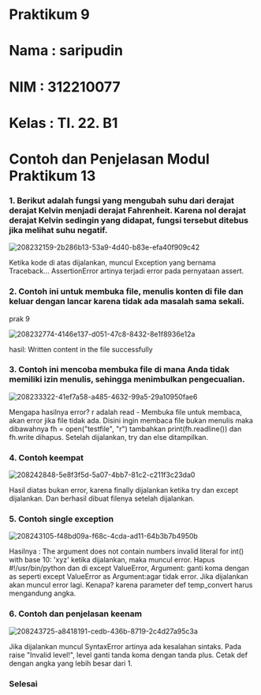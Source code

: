 # Praktikum 9

# Nama : saripudin

# NIM : 312210077

# Kelas : TI. 22. B1

# Contoh dan Penjelasan Modul Praktikum 13

### 1. Berikut adalah fungsi yang mengubah suhu dari derajat derajat Kelvin menjadi derajat Fahrenheit. Karena nol derajat derajat Kelvin sedingin yang didapat, fungsi tersebut ditebus jika melihat suhu negatif.

![208232159-2b286b13-53a9-4d40-b83e-efa40f909c42](https://user-images.githubusercontent.com/115473865/208298934-5924779a-4175-41a9-9c8f-06e6ae29ff12.png)


Ketika kode di atas dijalankan, muncul Exception yang bernama Traceback... AssertionError artinya terjadi error pada pernyataan assert.

### 2. Contoh ini untuk membuka file, menulis konten di file dan keluar dengan lancar karena tidak ada masalah sama sekali.
prak 9

![208232774-4146e137-d051-47c8-8432-8e1f8936e12a](https://user-images.githubusercontent.com/115473865/208299004-96c54e91-a191-4d28-89bb-141fc2839f51.png)

hasil:
Written content in the file successfully

### 3. Contoh ini mencoba membuka file di mana Anda tidak memiliki izin menulis, sehingga menimbulkan pengecualian.

![208233322-41ef7a58-a485-4632-99a5-29a10950fae6](https://user-images.githubusercontent.com/115473865/208299244-d0ce92a4-5f97-4a80-bddf-ea87be7f0d6c.png)

Mengapa hasilnya error?
r adalah read - Membuka file untuk membaca, akan error jika file tidak ada. Disini ingin membaca file bukan menulis maka dibawahnya fh = open("testfile", "r") tambahkan print(fh.readline()) dan fh.write dihapus. Setelah dijalankan, try dan else ditampilkan.
### 4. Contoh keempat

![208242848-5e8f3f5d-5a07-4bb7-81c2-c211f3c23da0](https://user-images.githubusercontent.com/115473865/208299309-b398b591-5a8a-4cde-996d-5712775cf164.png)


Hasil diatas bukan error, karena finally dijalankan ketika try dan except dijalankan. Dan berhasil dibuat filenya setelah dijalankan.
### 5. Contoh single exception

![208243105-f48bd09a-f68c-4cda-ad11-64b3b7b4950b](https://user-images.githubusercontent.com/115473865/208299339-863949ec-4c3c-4991-bb8f-e2701d369209.png)


Hasilnya :
The argument does not contain numbers 
invalid literal for int() with base 10: 'xyz'
ketika dijalankan, maka muncul error. Hapus #!/usr/bin/python dan di except ValueError, Argument: ganti koma dengan as seperti except ValueError as Argument:agar tidak error. Jika dijalankan akan muncul error lagi. Kenapa? karena parameter def temp_convert harus mengandung angka.
### 6. Contoh dan penjelasan keenam

![208243725-a8418191-cedb-436b-8719-2c4d27a95c3a](https://user-images.githubusercontent.com/115473865/208299369-18d95bd0-a267-4ae3-acc3-b1f266afcec8.png)

Jika dijalankan muncul SyntaxError artinya ada kesalahan sintaks. Pada raise "Invalid level!", level ganti tanda koma dengan tanda plus. Cetak def dengan angka yang lebih besar dari 1.

### Selesai
